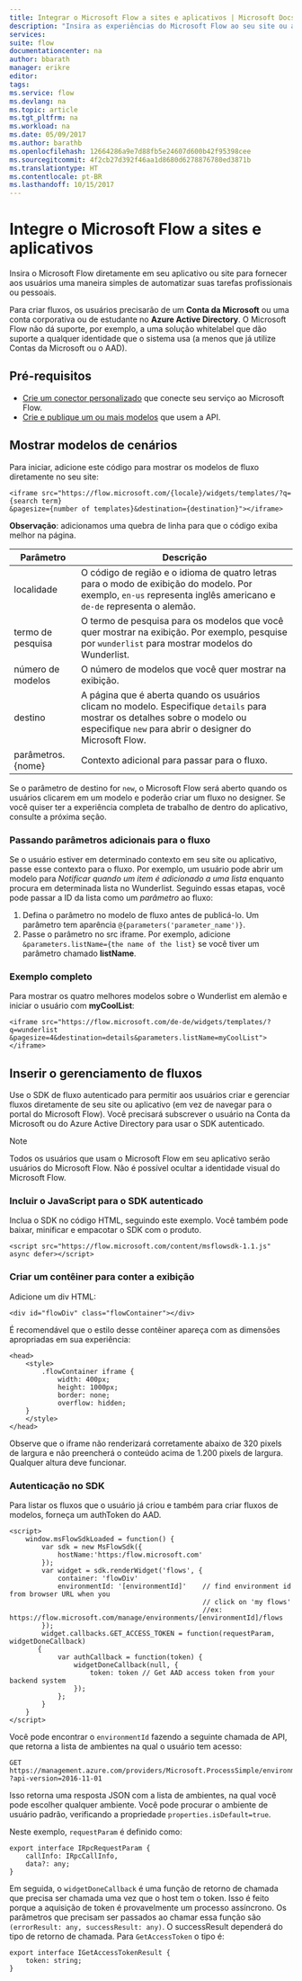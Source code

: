 ```yaml
---
title: Integrar o Microsoft Flow a sites e aplicativos | Microsoft Docs
description: "Insira as experiências do Microsoft Flow ao seu site ou aplicativo."
services: 
suite: flow
documentationcenter: na
author: bbarath
manager: erikre
editor: 
tags: 
ms.service: flow
ms.devlang: na
ms.topic: article
ms.tgt_pltfrm: na
ms.workload: na
ms.date: 05/09/2017
ms.author: barathb
ms.openlocfilehash: 12664286a9e7d88fb5e24607d600b42f95398cee
ms.sourcegitcommit: 4f2cb27d392f46aa1d8680d6278876780ed3871b
ms.translationtype: HT
ms.contentlocale: pt-BR
ms.lasthandoff: 10/15/2017
---
```

# <a name="integrate-microsoft-flow-with-websites-and-apps"></a>Integre o Microsoft Flow a sites e aplicativos
Insira o Microsoft Flow diretamente em seu aplicativo ou site para fornecer aos usuários uma maneira simples de automatizar suas tarefas profissionais ou pessoais.

Para criar fluxos, os usuários precisarão de um **Conta da Microsoft** ou uma conta corporativa ou de estudante no **Azure Active Directory**. O Microsoft Flow não dá suporte, por exemplo, a uma solução whitelabel que dão suporte a qualquer identidade que o sistema usa (a menos que já utilize Contas da Microsoft ou o AAD).

## <a name="prerequisites"></a>Pré-requisitos
* [Crie um conector personalizado](register-custom-api.md) que conecte seu serviço ao Microsoft Flow.
* [Crie e publique um ou mais modelos](publish-a-template.md) que usem a API.

## <a name="show-templates-for-your-scenarios"></a>Mostrar modelos de cenários
Para iniciar, adicione este código para mostrar os modelos de fluxo diretamente no seu site:

```
<iframe src="https://flow.microsoft.com/{locale}/widgets/templates/?q={search term}
&pagesize={number of templates}&destination={destination}"></iframe>
```

**Observação**: adicionamos uma quebra de linha para que o código exiba melhor na página.

| Parâmetro | Descrição |
| --- | --- |
| localidade |O código de região e o idioma de quatro letras para o modo de exibição do modelo. Por exemplo, `en-us` representa inglês americano e `de-de` representa o alemão. |
| termo de pesquisa |O termo de pesquisa para os modelos que você quer mostrar na exibição. Por exemplo, pesquise por `wunderlist` para mostrar modelos do Wunderlist. |
| número de modelos |O número de modelos que você quer mostrar na exibição. |
| destino |A página que é aberta quando os usuários clicam no modelo. Especifique `details` para mostrar os detalhes sobre o modelo ou especifique `new` para abrir o designer do Microsoft Flow. |
| parâmetros. {nome} |Contexto adicional para passar para o fluxo. |

Se o parâmetro de destino for `new`, o Microsoft Flow será aberto quando os usuários clicarem em um modelo e poderão criar um fluxo no designer. Se você quiser ter a experiência completa de trabalho de dentro do aplicativo, consulte a próxima seção.

### <a name="passing-additional-parameters-to-the-flow"></a>Passando parâmetros adicionais para o fluxo
Se o usuário estiver em determinado contexto em seu site ou aplicativo, passe esse contexto para o fluxo. Por exemplo, um usuário pode abrir um modelo para *Notificar quando um item é adicionado a uma lista* enquanto procura em determinada lista no Wunderlist. Seguindo essas etapas, você pode passar a ID da lista como um *parâmetro* ao fluxo:

1. Defina o parâmetro no modelo de fluxo antes de publicá-lo. Um parâmetro tem aparência `@{parameters('parameter_name')}`.
2. Passe o parâmetro no src iframe. Por exemplo, adicione `&parameters.listName={the name of the list}` se você tiver um parâmetro chamado **listName**.

### <a name="full-sample"></a>Exemplo completo
Para mostrar os quatro melhores modelos sobre o Wunderlist em alemão e iniciar o usuário com **myCoolList**:

```
<iframe src="https://flow.microsoft.com/de-de/widgets/templates/?q=wunderlist
&pagesize=4&destination=details&parameters.listName=myCoolList"></iframe>
```

## <a name="embed-the-management-of-flows"></a>Inserir o gerenciamento de fluxos
Use o SDK de fluxo autenticado para permitir aos usuários criar e gerenciar fluxos diretamente de seu site ou aplicativo (em vez de navegar para o portal do Microsoft Flow). Você precisará subscrever o usuário na Conta da Microsoft ou do Azure Active Directory para usar o SDK autenticado.

> [!NOTE]
> Todos os usuários que usam o Microsoft Flow em seu aplicativo serão usuários do Microsoft Flow. Não é possível ocultar a identidade visual do Microsoft Flow.
> 
> 

### <a name="include-the-javascript-for-the-authenticated-sdk"></a>Incluir o JavaScript para o SDK autenticado
Inclua o SDK no código HTML, seguindo este exemplo. Você também pode baixar, minificar e empacotar o SDK com o produto.

```
<script src="https://flow.microsoft.com/content/msflowsdk-1.1.js" async defer></script>
```

### <a name="create-a-container-to-contain-the-view"></a>Criar um contêiner para conter a exibição
Adicione um div HTML:

```
<div id="flowDiv" class="flowContainer"></div>
```

É recomendável que o estilo desse contêiner apareça com as dimensões apropriadas em sua experiência:

```
<head>
    <style>
        .flowContainer iframe {
            width: 400px;
            height: 1000px;
            border: none;
            overflow: hidden;
    }
    </style>
</head>
```

Observe que o iframe não renderizará corretamente abaixo de 320 pixels de largura e não preencherá o conteúdo acima de 1.200 pixels de largura. Qualquer altura deve funcionar.

### <a name="authentication-against-the-sdk"></a>Autenticação no SDK
Para listar os fluxos que o usuário já criou e também para criar fluxos de modelos, forneça um authToken do AAD.

```
<script>
    window.msFlowSdkLoaded = function() {
        var sdk = new MsFlowSdk({
            hostName:'https:/flow.microsoft.com'
        });
        var widget = sdk.renderWidget('flows', {
            container: 'flowDiv'
            environmentId: '[environmentId]'    // find environment id from browser URL when you 
                                                // click on 'my flows'
                                                //ex: https://flow.microsoft.com/manage/environments/[environmentId]/flows
        });
        widget.callbacks.GET_ACCESS_TOKEN = function(requestParam, widgetDoneCallback)
       {
            var authCallback = function(token) {
                widgetDoneCallback(null, {
                    token: token // Get AAD access token from your backend system
                });
            };
        }
    }
</script>
```

Você pode encontrar o `environmentId` fazendo a seguinte chamada de API, que retorna a lista de ambientes na qual o usuário tem acesso:

```
GET https://management.azure.com/providers/Microsoft.ProcessSimple/environments
?api-version=2016-11-01 
```

Isso retorna uma resposta JSON com a lista de ambientes, na qual você pode escolher qualquer ambiente. Você pode procurar o ambiente de usuário padrão, verificando a propriedade `properties.isDefault=true`.

Neste exemplo, `requestParam` é definido como:

```
export interface IRpcRequestParam {
    callInfo: IRpcCallInfo,
    data?: any;
}
```

Em seguida, o `widgetDoneCallback` é uma função de retorno de chamada que precisa ser chamada uma vez que o host tem o token. Isso é feito porque a aquisição de token é provavelmente um processo assíncrono. Os parâmetros que precisam ser passados ao chamar essa função são `(errorResult: any, successResult: any)`. O successResult dependerá do tipo de retorno de chamada. Para `GetAccessToken` o tipo é:

```
export interface IGetAccessTokenResult {
    token: string;
}
```
